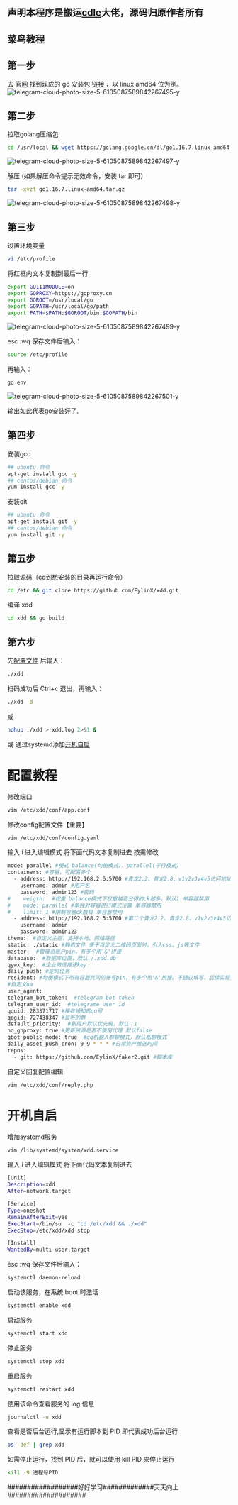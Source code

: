 ## 声明本程序是搬运[cdle](https://github.com/cdle/xdd)大佬，源码归原作者所有

## 菜鸟教程

## 第一步
去 [官网](https://golang.google.cn/dl/) 找到现成的 go 安装包 [链接](https://golang.google.cn/dl/go1.16.7.linux-amd64.tar.gz) ，以 linux amd64 位为例。
![telegram-cloud-photo-size-5-6105087589842267495-y](https://user-images.githubusercontent.com/85423779/130250420-26915bed-c705-4113-8a24-431656f07191.jpg)

## 第二步
拉取golang压缩包
```bash
cd /usr/local && wget https://golang.google.cn/dl/go1.16.7.linux-amd64.tar.gz -O go1.16.7.linux-amd64.tar.gz
```
![telegram-cloud-photo-size-5-6105087589842267497-y](https://user-images.githubusercontent.com/85423779/130250401-2668e075-31bd-4581-81c7-1c4d150f6e9f.jpg)

解压 (如果解压命令提示无效命令，安装 tar 即可）
```bash
tar -xvzf go1.16.7.linux-amd64.tar.gz
```
![telegram-cloud-photo-size-5-6105087589842267498-y](https://user-images.githubusercontent.com/85423779/130250361-2d3a56de-6769-47cf-b25e-a41038cf7794.jpg)

## 第三步
设置环境变量 
```bash
vi /etc/profile
```
将红框内文本复制到最后一行
```bash
export GO111MODULE=on
export GOPROXY=https://goproxy.cn
export GOROOT=/usr/local/go
export GOPATH=/usr/local/go/path
export PATH=$PATH:$GOROOT/bin:$GOPATH/bin
```
![telegram-cloud-photo-size-5-6105087589842267499-y](https://user-images.githubusercontent.com/85423779/130249981-57cc9867-acc1-433d-945c-31481416e77c.jpg)

esc :wq 保存文件后输入：
```bash
source /etc/profile
```

再输入： 
```bash
go env 
```
![telegram-cloud-photo-size-5-6105087589842267501-y](https://user-images.githubusercontent.com/85423779/130249887-5a471d01-a73f-46e8-aead-8e4a02ed2877.jpg)

输出如此代表go安装好了。

## 第四步
安装gcc
```bash
## ubuntu 命令
apt-get install gcc -y
## centos/debian 命令
yum install gcc -y
```
安装git
```bash
## ubuntu 命令
apt-get install git -y
## centos/debian 命令
yum install git -y
```

## 第五步
拉取源码（cd到想安装的目录再运行命令）

```bash
cd /etc && git clone https://github.com/EylinX/xdd.git
```
编译 xdd
```bash
cd xdd && go build
```

## 第六步
先[配置文件](https://github.com/EylinX/xdd/blob/main/README.md#配置教程) 后输入：
```bash
./xdd
```
扫码成功后 Ctrl+c 退出，再输入： 
```bash
./xdd -d
```
或
```bash
nohup ./xdd > xdd.log 2>&1 &
```
或
通过systemd添加[开机自启](https://github.com/EylinX/xdd/blob/main/README.md#开机自启)


# 配置教程

修改端口
```bash
vim /etc/xdd/conf/app.conf
```
修改config配置文件【重要】
```bash
vim /etc/xdd/conf/config.yaml
```
输入 i 进入编辑模式 将下面代码文本复制进去 按需修改
```bash
mode: parallel #模式 balance(均衡模式)、parallel(平行模式)
containers: #容器，可配置多个
  - address: http://192.168.2.6:5700 #青龙2.2、青龙2.8、v1v2v3v4v5访问地址
    username: admin #用户名
    password: admin123 #密码
#    weigth:  #权重 balance模式下权重越高分得的ck越多，默认1 单容器禁用
#    mode: parallel #单独对容器进行模式设置 单容器禁用
#    limit: 1 #限制容器ck数目 单容器禁用
  - address: http://192.168.2.5:5700 #第二个青龙2.2、青龙2.8、v1v2v3v4v5访问地址
    username: admin
    password: admin123
theme:  #自定义主题，支持本地、网络路径
static: ./static #静态文件 便于自定义二维码页面时，引入css、js等文件
master:  #管理员账户pin，有多个用'&'拼接
database:  #数据库位置，默认./.xdd.db
qywx_key:  #企业微信推送key
daily_push: #定时任务
resident: #均衡模式下所有容器共同的账号pin，有多个用'&'拼接。不建议填写，后续实现指定账号助力功能。
#自定义ua
user_agent:
telegram_bot_token:  #telegram bot token
telegram_user_id:  #telegrame user id
qquid: 283371717 #接收通知的qq号
qqgid: 727438347 #监听的群
default_priority:  #新用户默认优先级，默认：1
no_ghproxy: true #更新资源是否不使用代理 默认false
qbot_public_mode: true  #qq机器人群聊模式，默认私聊模式
daily_asset_push_cron: 0 9 * * * #日常资产推送时间
repos:
  - git: https://github.com/EylinX/faker2.git #脚本库
```
自定义回复配置编辑
```bash   
vim /etc/xdd/conf/reply.php
```

# 开机自启
增加systemd服务
```bash
vim /lib/systemd/system/xdd.service
```
输入 i 进入编辑模式 将下面代码文本复制进去
```bash
[Unit]
Description=xdd
After=network.target

[Service]
Type=oneshot
RemainAfterExit=yes
ExecStart=/bin/su  -c "cd /etc/xdd && ./xdd"
ExecStop=/etc/xdd/xdd stop

[Install]
WantedBy=multi-user.target
```
esc :wq 保存文件后输入：
```bash
systemctl daemon-reload
```
启动该服务，在系统 boot 时激活
```bash
systemctl enable xdd
```
启动服务
```bash
systemctl start xdd
```
停止服务
```bash
systemctl stop xdd
````
重启服务
```bash
systemctl restart xdd
```
使用该命令查看服务的 log 信息
```bash
journalctl -u xdd
```
查看是否后台运行,显示有运行脚本到 PID 即代表成功后台运行
```bash
ps -def | grep xdd
```
如需停止运行，找到 PID 后，就可以使用 kill PID 来停止运行
```bash
kill -9 进程号PID
```
##################好好学习#############天天向上####################
